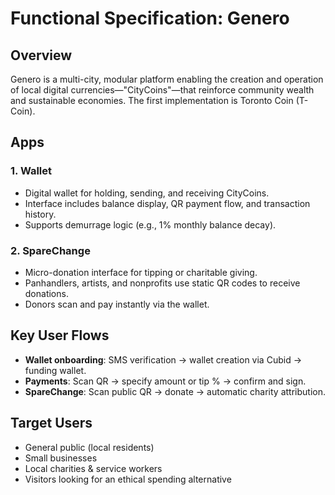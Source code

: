 # Functional Specification: Genero

## Overview
Genero is a multi-city, modular platform enabling the creation and operation of local digital currencies—"CityCoins"—that reinforce community wealth and sustainable economies. The first implementation is Toronto Coin (T-Coin).

## Apps
### 1. Wallet
- Digital wallet for holding, sending, and receiving CityCoins.
- Interface includes balance display, QR payment flow, and transaction history.
- Supports demurrage logic (e.g., 1% monthly balance decay).

### 2. SpareChange
- Micro-donation interface for tipping or charitable giving.
- Panhandlers, artists, and nonprofits use static QR codes to receive donations.
- Donors scan and pay instantly via the wallet.

## Key User Flows
- **Wallet onboarding**: SMS verification → wallet creation via Cubid → funding wallet.
- **Payments**: Scan QR → specify amount or tip % → confirm and sign.
- **SpareChange**: Scan public QR → donate → automatic charity attribution.

## Target Users
- General public (local residents)
- Small businesses
- Local charities & service workers
- Visitors looking for an ethical spending alternative
